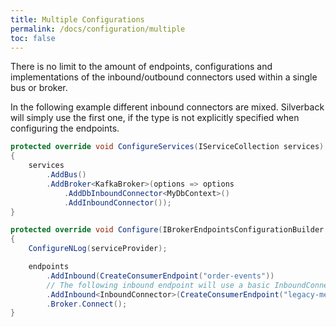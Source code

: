 ```yaml
---
title: Multiple Configurations
permalink: /docs/configuration/multiple
toc: false
---
```


There is no limit to the amount of endpoints, configurations and implementations of the inbound/outbound connectors used within a single bus or broker.

In the following example different inbound connectors are mixed. Silverback will simply use the first one, if the type is not explicitly specified when configuring the endpoints.

```c#
protected override void ConfigureServices(IServiceCollection services)
{
    services
        .AddBus()
        .AddBroker<KafkaBroker>(options => options
            .AddDbInboundConnector<MyDbContext>()
            .AddInboundConnector());
}

protected override void Configure(IBrokerEndpointsConfigurationBuilder endpoints, IServiceProvider serviceProvider)
{
    ConfigureNLog(serviceProvider);

    endpoints
        .AddInbound(CreateConsumerEndpoint("order-events"))
        // The following inbound endpoint will use a basic InboundConnector instead of the default LoggedInboundConnector
        .AddInbound<InboundConnector>(CreateConsumerEndpoint("legacy-messages"))
        .Broker.Connect();
}
```